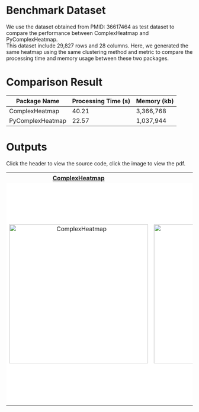 # Benchmark Dataset
We use the dataset obtained from PMID: 36617464 as test dataset to compare the performance between ComplexHeatmap and PyComplexHeatmap.
<br>
This dataset include 29,827 rows and 28 columns. Here, we generated the same heatmap using the same clustering method and metric to compare the processing time and memory usage between these two packages.

# Comparison Result
| Package Name     | Processing Time (s) | Memory (kb) |
| ---------------- | ------------------- | ----------- |
| ComplexHeatmap   | 40.21               | 3,366,768   |
| PyComplexHeatmap | 22.57               | 1,037,944   |

# Outputs
Click the header to view the source code, click the image to view the pdf.
<table>
    <tr>
        <th><a href="heatmap.R">ComplexHeatmap</a></th>
        <th><a href="heatmap.py">PyComplexHeatmap</a></th>
    </tr>
    <tr style="height: 600px">
        <td style="width:33%; background-color:white;text-align:center; vertical-align:middle">
            <a href="ComplexHeatmap.pdf">
                <img src="ComplexHeatmap.png" title="ComplexHeatmap" align="center" width="375px">
            </a>
        </td>
        <td style="width:33%; background-color:white;text-align:center; vertical-align:middle">
            <a href="PyComplexHeatmap.pdf">
                <img src="PyComplexHeatmap.png" title="PyComplexHeatmap" align="center" width="375px">
            </a>
        </td>
    </tr>
</table>